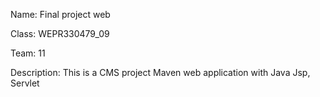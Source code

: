 Name: Final project web

Class: WEPR330479_09

Team: 11

Description: This is a CMS project Maven web application with Java Jsp, Servlet
